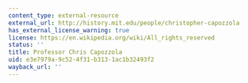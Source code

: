 ```yaml
---
content_type: external-resource
external_url: http://history.mit.edu/people/christopher-capozzola
has_external_license_warning: true
license: https://en.wikipedia.org/wiki/All_rights_reserved
status: ''
title: Professor Chris Capozzola
uid: e3e7979a-9c52-4f31-b313-1ac1b32493f2
wayback_url: ''
---
```


